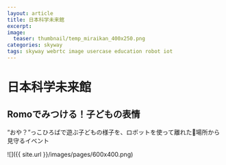 ```yaml
---
layout: article
title: 日本科学未来館
excerpt: 
image:
  teaser: thumbnail/temp_miraikan_400x250.png
categories: skyway
tags: skyway webrtc image usercase education robot iot
---
```


# 日本科学未来館

## Romoでみつける！子どもの表情

“おや？”っこひろばで遊ぶ子どもの様子を、ロボットを使って離れた場所から見守るイベント


![]({{ site.url }}/images/pages/600x400.png)

